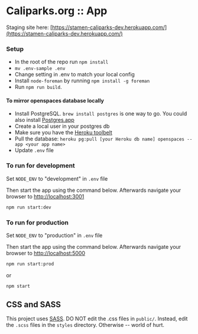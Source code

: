 # Caliparks.org :: App
Staging site here: [https://stamen-caliparks-dev.herokuapp.com/](https://stamen-caliparks-dev.herokuapp.com/)

### Setup
* In the root of the repo run `npm install`
* `mv .env-sample .env`
* Change setting in .env to match your local config
* Install `node-foreman` by running `npm install -g foreman`
* Run `npm run build`.

#### To mirror openspaces database locally
* Install PostgreSQL. `brew install postgres` is one way to go. You could also install [Postgres.app](http://postgresapp.com/)
* Create a local user in your postgres db
* Make sure you have the [Heroku toolbelt](https://toolbelt.heroku.com/)
* Pull the database: `heroku pg:pull [your Heroku db name] openspaces --app <your app name>`
* Update `.env` file

### To run for development
Set `NODE_ENV` to "development" in `.env` file

Then start the app using the command below.  Afterwards navigate your browser to [http://localhost:3001](http://localhost:3001)
```bash
npm run start:dev
```

### To run for production
Set `NODE_ENV` to "production" in `.env` file

Then start the app using the command below.  Afterwards navigate your browser to [http://localhost:5000](http://localhost:5000)
```bash
npm run start:prod
```
or
```bash
npm start
```

## CSS and SASS
This project uses [SASS](http://sass-lang.com/). DO NOT edit the .css files in
`public/`. Instead, edit the `.scss` files in the `styles` directory.
Otherwise -- world of hurt.